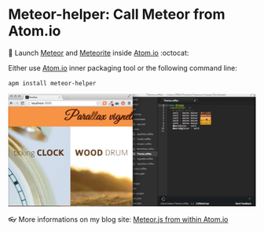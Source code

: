 # Meteor-helper: Call Meteor from Atom.io

:rocket: Launch [Meteor](https://www.meteor.com/) and [Meteorite](https://atmospherejs.com/) inside [Atom.io](https://atom.io/) :octocat:

Either use [Atom.io](https://atom.io/) inner packaging tool or the following command line:
```
apm install meteor-helper
```

![Meteor.js from Atom.io](https://raw.githubusercontent.com/PEM--/meteor-helper/master/assets/capture.png)

:eyeglasses: More informations on my blog site: [Meteor.js from within Atom.io](http://pem-musing.blogspot.com/2014/07/meteorjs-from-within-atomio-full-stack.html)
